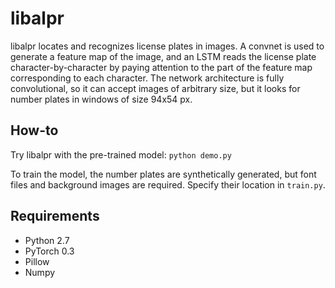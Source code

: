 libalpr
=======

libalpr locates and recognizes license plates in images.
A convnet is used to generate a feature map of the image, and an LSTM
reads the license plate character-by-character by paying attention to
the part of the feature map corresponding to each character. The network
architecture is fully convolutional, so it can accept images of arbitrary 
size, but it looks for number plates in windows of size 94x54 px.

How-to
------

Try libalpr with the pre-trained model: `python demo.py`

To train the model, the number plates are synthetically generated,
but font files and background images are required. Specify their
location in `train.py`.

Requirements
------------

- Python 2.7
- PyTorch 0.3
- Pillow
- Numpy

